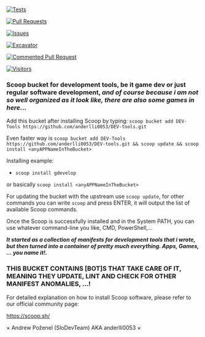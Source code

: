 [![Tests](https://github.com/anderlli0053/DEV-tools/actions/workflows/ci.yml/badge.svg?branch=master)](https://github.com/anderlli0053/DEV-tools/actions/workflows/ci.yml)


[![Pull Requests](https://github.com/anderlli0053/DEV-tools/actions/workflows/pull_request.yml/badge.svg?branch=master)](https://github.com/anderlli0053/DEV-tools/actions/workflows/pull_request.yml)



[![Issues](https://github.com/anderlli0053/DEV-tools/actions/workflows/issues.yml/badge.svg?branch=master)](https://github.com/anderlli0053/DEV-tools/actions/workflows/issues.yml)


[![Excavator](https://github.com/anderlli0053/DEV-tools/actions/workflows/excavator.yml/badge.svg?branch=master)](https://github.com/anderlli0053/DEV-tools/actions/workflows/excavator.yml)


[![Commented Pull Request](https://github.com/anderlli0053/DEV-tools/actions/workflows/issue_comment.yml/badge.svg?branch=master)](https://github.com/anderlli0053/DEV-tools/actions/workflows/issue_comment.yml)


[![Visitors](https://api.visitorbadge.io/api/combined?path=https%3A%2F%2Fgithub.com%2Fanderlli0053%2FDEV-tools&labelColor=%2337d67a&countColor=%23697689)](https://visitorbadge.io/status?path=https%3A%2F%2Fgithub.com%2Fanderlli0053%2FDEV-tools)


### Scoop bucket for development tools, be it game dev or just regular software development, *and of course because i am not so well organized as it look like, there are also some games in here...*

Add this bucket after installing Scoop by typing: ```scoop bucket add DEV-Tools https://github.com/anderlli0053/DEV-tools.git```

Even faster way is ```scoop bucket add DEV-Tools https://github.com/anderlli0053/DEV-tools.git && scoop update && scoop install <anyAPPNameInTheBucket>```

Installing example:

* ```scoop install gdevelop```

or basically ```scoop install <anyAPPNameInTheBucket>```

For updating the bucket with the upstream use ```scoop update```, for other commands you can write ```scoop``` and press ENTER, it will output the list of available Scoop commands.

Once the Scoop is successfully installed and in the System PATH, you can use whatever command-line you like, CMD, PowerShell,...




___It started as a collection of manifests for development tools that i wrote, but then turned into a container of pretty much everything. Apps, Games, ... you name it!.___


### THIS BUCKET CONTAINS [BOT]S THAT TAKE CARE OF IT, MEANING THEY UPDATE, LINT AND CHECK FOR OTHER MANIFEST ANOMALIES, ...! ###


For detailed explanation on how to install Scoop software, please refer to our official community page:

https://scoop.sh/


× Andrew Poženel (SloDevTeam) AKA anderlli0053 ×
